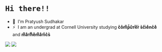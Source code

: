 # `Hi there!!`
- 👋 &nbsp;I’m Pratyush Sudhakar
- ⚡ &nbsp;I am an undergrad at Cornell University studying <b>cͨoͦmͫрⷬuͧᴛⷮeͤrͬ s͛cͨiͥeͤncͨeͤ</b> and <b>mͫaͣᴛⷮhͪeͤmͫaͣᴛⷮiͥcͨs͛</b>

<div display="flex" flex-direction="row">
  <img src = "https://github-readme-stats.vercel.app/api?username=pratyush1712&count_private=true&show_icons=true&theme=merko">
  <img src = "https://github-readme-stats.vercel.app/api/top-langs/?username=pratyush1712&private=true&theme=merko">
</div>
